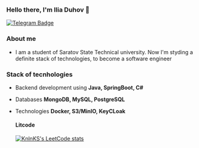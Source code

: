 ### Hello there, I'm Ilia Duhov 💾
<!--
**IliaDuhov/IliaDuhov** is a ✨ _special_ ✨ repository because its `README.md` (this file) appears on your GitHub profile.

Here are some ideas to get you started:

- 🔭 I’m currently working on ...
- 🌱 I’m currently learning ...
- 👯 I’m looking to collaborate on ...
- 🤔 I’m looking for help with ...
- 💬 Ask me about ...
- 📫 How to reach me: ...
- 😄 Pronouns: ...
- ⚡ Fun fact: ...
-->
<div id="header" align="center">
  
 <div id="badges1" align="left">
  
  <a href="https://t.me/DukhovIlia">
    <img src="https://img.shields.io/badge/telegram-blue?logo=telegram&logoColor=white&style=for-the-badge" alt="Telegram Badge"/>
 </a>

### About me
 - I am a student of Saratov State Technical university. Now I'm styding a definite stack of technologies, to become a software engineer
### Stack of tecnhologies
- Backend development using **Java, SpringBoot, C#**
- Databases **MongoDB, MySQL, PostgreSQL**
- Technologies **Docker, S3/MinIO, KeyCLoak**



   
    
   #### Litcode
   [![KnlnKS's LeetCode stats](https://leetcode-stats-six.vercel.app/api?username=IliaDuhov)](https://leetcode.com/IliaDuhov/)
    
  </div>
  
 </div>
